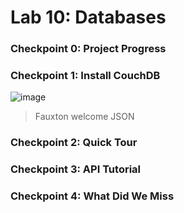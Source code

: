 # Lab 10: Databases

### Checkpoint 0: Project Progress


### Checkpoint 1: Install CouchDB
![image](https://user-images.githubusercontent.com/10250444/181794333-25250799-cc1c-4ecd-8a0c-308ddbd7493d.png)
> Fauxton welcome JSON

### Checkpoint 2: Quick Tour


### Checkpoint 3: API Tutorial


### Checkpoint 4: What Did We Miss

